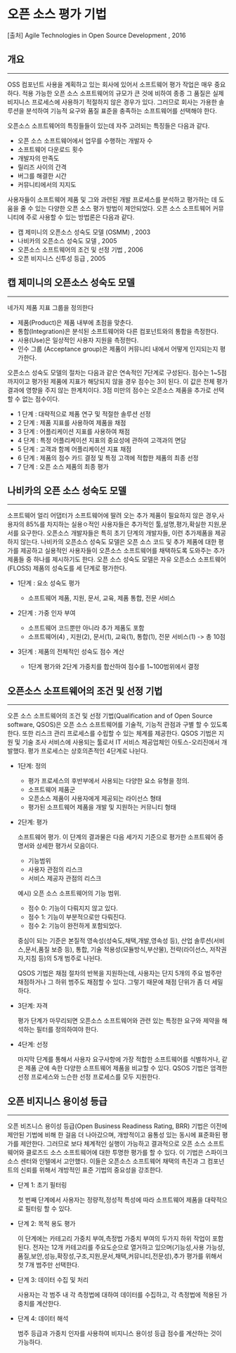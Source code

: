 # 오픈 소스 평가 기법

[출처] Agile Technologies in Open Source Development , 2016

## 개요
---
OSS 컴포넌트 사용을 계획하고 있는 회사에 있어서 소프트웨어 평가 작업은 매우 중요하다. 적용 가능한 오픈 소스 소프트웨어의 규모가 큰 것에 비하여 종종 그 품질은 실제 비지니스 프로세스에 사용하기 적절하지 않은 경우가 있다. 그러므로 회사는 가용한 솔루션을 분석하여 기능적 요구와 품질 표준을 충족하는 소프트웨어를 선택해야 한다.

오픈소스 소프트웨어의 특징들들이 있는데 자주 고려되는 특징들은 다음과 같다.

- 오픈 소스 소프트웨어에서 업무를 수행하는 개발자 수
- 소프트웨어 다운로드 횟수
- 개발자의 만족도
- 릴리즈 사이의 간격
- 버그를 해결한 시간
- 커뮤니티에서의 지지도

사용자들이 소프트웨어 제품 및 그와 과련된 개발 프로세스를 분석하고 평가하는 데 도움을 줄 수 있는 다양한 오픈 소스 평가 방법이 제안되었다. 오픈 소스 소프트웨어 커뮤니티에 주로 사용할 수 있는 방법론은 다음과 같다.

- 캡 제미니의 오픈소스 성숙도 모델 (OSMM) , 2003
- 나비카의 오픈소스 성숙도 모델 , 2005
- 오픈소스 소프트웨어의 조건 및 선정 기법 , 2006
- 오픈 비지니스 신투성 등급 , 2005


## 캡 제미니의 오픈소스 성숙도 모델
---
네가지 제품 지표 그룹을 정의한다
 - 제품(Product)은 제품 내부에 초점을 맞춘다.
 - 통합(Integration)은 분석된 소프트웨어와 다른 컴포넌트와의 통합을 측정한다.
 - 사용(Use)은 일상적인 사용자 지원을 측정한다.
 - 인수 그룹 (Acceptance group)은 제품이 커뮤니티 내에서 어떻게 인지되는지 평가한다.

오픈소스 성숙도 모델의 절차는 다음과 같은 연속적인 7단계로 구성된다.
점수는 1~5점까지이고 평가된 제품에 지표가 해당되지 않을 경우 점수는 3이 된다. 이 값은 전체 평가 결과에 영향을 주지 않는 한계치이다. 3점 미만의 점수는 오픈소스 제품을 추가로 선택할 수 없는 점수이다.

- 1 단계 : 대략적으로 제품 연구 및 적절한 솔루션 선정
- 2 단계 : 제품 지표를 사용하여 제품을 채점
- 3 단계 : 어플리케이션 지표를 사용하여 채점
- 4 단계 : 특정 어플리케이션 지표의 중요성에 관하여 고객과의 면담
- 5 단계 : 고객과 함께 어플리케이션 지표 채점
- 6 단계 : 제품의 점수 카드 결정 및 특정 고객에 적합한 제품의 최종 선정
- 7 단계 : 오픈 소스 제품의 최종 평가


## 나비카의 오픈 소스 성숙도 모델
---
소프트웨어 얼리 어댑터가 소프트웨어에 딸려 오는 추가 제품이 필요하지 않은 경우,사용자의 85%를 차지하는 실용ㅇ적인 사용자들은 추가적인 툴,설명,평가,확실한 지원,문서를 요구한다. 오픈소스 개발자들은 특히 초기 단계의 개발자들, 이런 추가제품을 제공하지 않는다. 나비카의 오픈소스 성숙도 모델은 오픈 소스 코드 및 추가 제품에 대한 평가를 제공하고 실용적인 사용자들이 오픈소스 소프트웨어를 채택하도록 도와주는 추가 제품들 중 하나를 제시하기도 한다.
 오픈 소스 성숙도 모델은 자유 오픈소스 소프트웨어(FLOSS) 제품의 성숙도를 세 단계로 평가한다.

- 1단계 : 요소 성숙도 평가
  - 소프트웨어 제품, 지원, 문서, 교육, 제품 통합, 전문 서비스

- 2단계 : 가중 인자 부여
  - 소프트웨어 코드뿐만 아니라 추가 제품도 포함
  - 소프트웨어(4) , 지원(2), 문서(1), 교육(1), 통합(1), 전문 서비스(1) -> 총 10점

- 3단계 : 제품의 전체적인 성숙도 점수 계산
  - 1단계 평가와 2단계 가중치를 합산하여 점수를 1~100범위에서 결정


## 오픈소스 소프트웨어의 조건 및 선정 기법
---
 오픈 소스 소프트웨어의 조건 및 선정 기법(Qualification and of Open Source software, QSOS)은 오픈 소스 소프트웨어를 기술적, 기능적 관점과 구별 할 수 있도록 한다. 또한 리스크 관리 프로세스를 수립할 수 있는 체계를 제공한다. QSOS 기법은 지원 및 기술 조사 서비스에 사용되는 툴로서 IT 서비스 제공업체인 아토스-오리진에서 개발했다. 평가 프로세스는 상호의존적인 4단계로 나뉜다.

 - 1단계: 정의
   - 평가 프로세스의 후반부에서 사용되는 다양한 요소 유형을 정의.
   - 소프트웨어 제품군
   - 오픈소스 제품이 사용자에게 제공되는 라이선스 형태
   - 평가된 소프트웨어 제품을 개발 및 지원하는 커뮤니티 형태

- 2단계: 평가
  
  소프트웨어 평가. 이 단계의 결과물은 다음 세가지 기준으로 평가한 소프트웨어 증명서와 상세한 평가서 모음이다.

  - 기능범위
  - 사용자 관점의 리스크
  - 서비스 제공자 관점의 리스크

  예시) 오픈 소스 소프트웨어의 기능 범위.
  - 점수 0: 기능이 다뤄지지 않고 있다.
  - 점수 1: 기능이 부분적으로만 다뤄진다.
  - 점수 2: 기능이 완전하게 포함되었다.

  중심이 되는 기준은 본질적 영속성(성숙도,채택,개발,영속성 등), 산업 솔루션(서비스,문서,품질 보증 등), 통합, 기술 적용성(모듈방식,부산물), 전략(라이선스, 저작권자,지침 등)의 5개 범주로 나뉜다.

  QSOS 기법은 채점 절차의 반복을 지원하는데, 사용자는 단지 5개의 주요 범주만 채점하거나 그 하위 범주도 채점할 수 있다. 그렇기 때문에 채점 단위가 좀 더 세밀하다.

- 3단계: 자격

  평가 단계가 마무리되면 오픈소스 소프트웨어와 관련 있는 특정한 요구와 제약을 해석하는 필터를 정의하여야 한다.

- 4단계: 선정
  
  마지막 단계를 통해서 사용자 요구사항에 가장 적합한 소프트웨어를 식별하거나, 같은 제품 군에 속한 다양한 소프트웨어 제품을 비교할 수 있다. QSOS 기법은 엄격한 선정 프로세스와 느슨한 선정 프로세스를 모두 지원한다.


## 오픈 비지니스 용이성 등급
---
오픈 비즈니스 용이성 등급(Open Business Readiness Rating, BRR) 기법은 이전에 제안된 기법에 비해 한 걸음 더 나아갔으며, 개방적이고 융통성 있는 동시에 표준화된 평가를 제안한다. 
그러므로 보다 체계적인 실행이 가능하고 결과적으로 오픈 소스 소프트웨어와 클로즈드 소스 소프트웨어에 대한 투명한 평가를 할 수 있다. 
이 기법은 스파이크소스 센터와 인텔에서 고안했다. 이들은 오픈소스 소프트웨어 채택의 촉진과 그 컴포넌트의 신뢰를 위해서 개방적인 표준 기법의 중요성을 강조한다.

- 단계 1: 초기 필터링
 
  첫 번째 단계에서 사용자는 정량적,정성적 특성에 따라 소프트웨어 제품을 대략적으로 필터링 할 수 있다.

- 단계 2: 목적 용도 평가
 
  이 단계에는 카테고리 가중치 부여,측정법 가중치 부여의 두가지 하위 작업이 포함된다. 전자는 12개 카테고리를 주요도순으로 열거하고 있으며(기능성,사용 가능성,품질,보안,성능,확장성,구조,지원,문서,채택,커뮤니티,전문성),추가 평가를 위해서 첫 7개 범주만 선택한다.

- 단계 3: 데이터 수집 및 처리
  
  사용자는 각 범주 내 각 측정법에 대하여 데이터를 수집하고, 각 측정법에 적용된 가중치를 계산한다.

- 단계 4: 데이터 해석

  범주 등급과 가중치 인자를 사용하여 비지니스 용이성 등급 점수를 계산하는 것이 가능하다.
